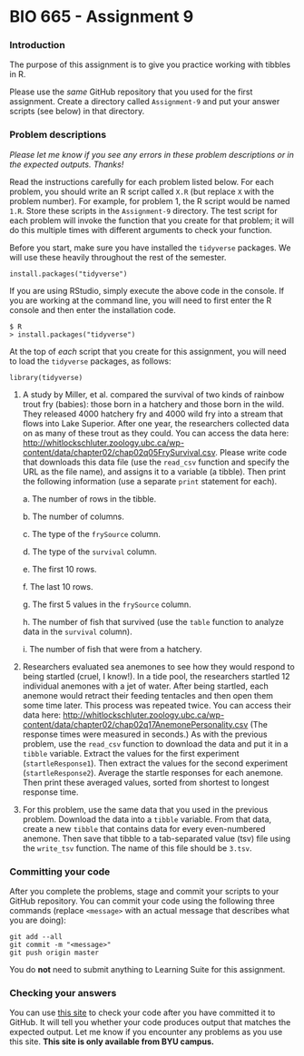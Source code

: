 # BIO 665 - Assignment 9

### Introduction

The purpose of this assignment is to give you practice working with tibbles in R.

Please use the *same* GitHub repository that you used for the first assignment. Create a directory called `Assignment-9` and put your answer scripts (see below) in that directory.

### Problem descriptions

*Please let me know if you see any errors in these problem descriptions or in the expected outputs. Thanks!*

Read the instructions carefully for each problem listed below. For each problem, you should write an R script called `X.R` (but replace `X` with the problem number). For example, for problem 1, the R script would be named `1.R`. Store these scripts in the `Assignment-9` directory. The test script for each problem will invoke the function that you create for that problem; it will do this multiple times with different arguments to check your function.

Before you start, make sure you have installed the `tidyverse` packages. We will use these heavily throughout the rest of the semester.

```
install.packages("tidyverse")
```

If you are using RStudio, simply execute the above code in the console. If you are working at the command line, you will need to first enter the R console and then enter the installation code.

```
$ R
> install.packages("tidyverse")
```

At the top of *each* script that you create for this assignment, you will need to load the `tidyverse` packages, as follows:

```
library(tidyverse)
```

1. A study by Miller, et al. compared the survival of two kinds of rainbow trout fry (babies): those born in a hatchery and those born in the wild. They released 4000 hatchery fry and 4000 wild fry into a stream that flows into Lake Superior. After one year, the researchers collected data on as many of these trout as they could. You can access the data here: http://whitlockschluter.zoology.ubc.ca/wp-content/data/chapter02/chap02q05FrySurvival.csv. Please write code that downloads this data file (use the `read_csv` function and specify the URL as the file name), and assigns it to a variable (a tibble). Then print the following information (use a separate `print` statement for each).

    a. The number of rows in the tibble.

    b. The number of columns.

    c. The type of the `frySource` column.

    d. The type of the `survival` column.

    e. The first 10 rows.

    f. The last 10 rows.

    g. The first 5 values in the `frySource` column.

    h. The number of fish that survived (use the `table` function to analyze data in the `survival` column).

    i. The number of fish that were from a hatchery.

2. Researchers evaluated sea anemones to see how they would respond to being startled (cruel, I know!). In a tide pool, the researchers startled 12 individual anemones with a jet of water. After being startled, each anemone would retract their feeding tentacles and then open them some time later. This process was repeated twice. You can access their data here: http://whitlockschluter.zoology.ubc.ca/wp-content/data/chapter02/chap02q17AnemonePersonality.csv (The response times were measured in seconds.) As with the previous problem, use the `read_csv` function to download the data and put it in a `tibble` variable. Extract the values for the first experiment (`startleResponse1`). Then extract the values for the second experiment (`startleResponse2`). Average the startle responses for each anemone. Then print these averaged values, sorted from shortest to longest response time.

3. For this problem, use the same data that you used in the previous problem. Download the data into a `tibble` variable. From that data, create a new `tibble` that contains data for every even-numbered anemone. Then save that tibble to a tab-separated value (tsv) file using the `write_tsv` function. The name of this file should be `3.tsv`.

### Committing your code

After you complete the problems, stage and commit your scripts to your GitHub repository. You can commit your code using the following three commands (replace `<message>` with an actual message that describes what you are doing):

```
git add --all
git commit -m "<message>"
git push origin master
```

You do **not** need to submit anything to Learning Suite for this assignment.

### Checking your answers

You can use [this site](http://bonsai.byu.edu:9000) to check your code after you have committed it to GitHub. It will tell you whether your code produces output that matches the expected output. Let me know if you encounter any problems as you use this site. **This site is only available from BYU campus.**
